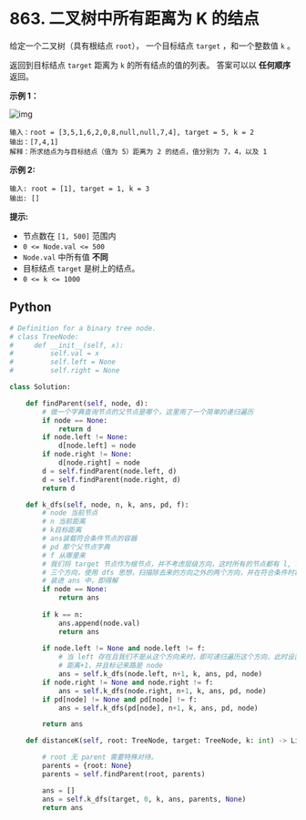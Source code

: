 # 863. 二叉树中所有距离为 K 的结点

给定一个二叉树（具有根结点 `root`）， 一个目标结点 `target` ，和一个整数值 `k` 。

返回到目标结点 `target` 距离为 `k` 的所有结点的值的列表。 答案可以以 **任何顺序** 返回。

**示例 1：**

![img](https://s3-lc-upload.s3.amazonaws.com/uploads/2018/06/28/sketch0.png)

```
输入：root = [3,5,1,6,2,0,8,null,null,7,4], target = 5, k = 2
输出：[7,4,1]
解释：所求结点为与目标结点（值为 5）距离为 2 的结点，值分别为 7，4，以及 1
```

**示例 2:**

```
输入: root = [1], target = 1, k = 3
输出: []
```

**提示:**

- 节点数在 `[1, 500]` 范围内
- `0 <= Node.val <= 500`
- `Node.val` 中所有值 **不同**
- 目标结点 `target` 是树上的结点。
- `0 <= k <= 1000`



## Python

```python
# Definition for a binary tree node.
# class TreeNode:
#     def __init__(self, x):
#         self.val = x
#         self.left = None
#         self.right = None

class Solution:

    def findParent(self, node, d):
		# 做一个字典查询节点的父节点是哪个，这里用了一个简单的递归遍历
        if node == None:
            return d
        if node.left != None:
            d[node.left] = node
        if node.right != None:
            d[node.right] = node
        d = self.findParent(node.left, d)
        d = self.findParent(node.right, d)
        return d

    def k_dfs(self, node, n, k, ans, pd, f):
		# node 当前节点
        # n 当前距离
        # k目标距离
        # ans装载符合条件节点的容器
        # pd 那个父节点字典
        # f 从哪里来
        # 我们将 target 节点作为根节点，并不考虑层级方向，这时所有的节点都有 l, r, parent 
        # 三个方向，使用 dfs 思想，扫描除去来的方向之外的两个方向，并在符合条件时将 val 
        # 装进 ans 中，即得解
        if node == None:
            return ans
            
        if k == n:
            ans.append(node.val)
            return ans
        
        if node.left != None and node.left != f:
            # 当 left 存在且我们不是从这个方向来时，即可递归遍历这个方向，此时设置
            # 距离+1，并且标记来路是 node
            ans = self.k_dfs(node.left, n+1, k, ans, pd, node)
        if node.right != None and node.right != f:
            ans = self.k_dfs(node.right, n+1, k, ans, pd, node)
        if pd[node] != None and pd[node] != f:
            ans = self.k_dfs(pd[node], n+1, k, ans, pd, node)

        return ans

    def distanceK(self, root: TreeNode, target: TreeNode, k: int) -> List[int]:

        # root 无 parent 需要特殊对待。
        parents = {root: None}
        parents = self.findParent(root, parents)

        ans = []
        ans = self.k_dfs(target, 0, k, ans, parents, None)
        return ans

```

